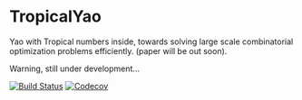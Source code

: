 # TropicalYao

Yao with Tropical numbers inside, towards solving large scale combinatorial optimization problems efficiently. (paper will be out soon).

Warning, still under development...

[![Build Status](https://travis-ci.com/JuliaReverse/TropicalYao.jl.svg?branch=master)](https://travis-ci.com/JuliaReverse/TropicalYao.jl)
[![Codecov](https://codecov.io/gh/JuliaReverse/TropicalYao.jl/branch/master/graph/badge.svg)](https://codecov.io/gh/JuliaReverse/TropicalYao.jl)
